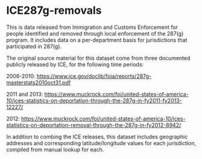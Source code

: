 # ICE287g-removals
This is data released from Immigration and Customs Enforcement for people identified and removed through local enforcement of the 287(g) program. It includes data on a per-department basis for jurisdictions that participated in 287(g).


The original source material for this dataset come from three documented publicly released by ICE, for the following time periods:

2006-2010: https://www.ice.gov/doclib/foia/reports/287g-masterstats2010oct31.pdf

2011 and 2013: https://www.muckrock.com/foi/united-states-of-america-10/ices-statistics-on-deportation-through-the-287g-in-fy2011-fy2013-12227/

2012: https://www.muckrock.com/foi/united-states-of-america-10/ices-statistics-on-deportation-removal-through-the-287g-in-fy2012-8942/


In addition to combing the ICE releases, this dataset includes geographic addresses and corresponding latitude/longitude values for each jurisdiction, compiled from manual lookup for each.
